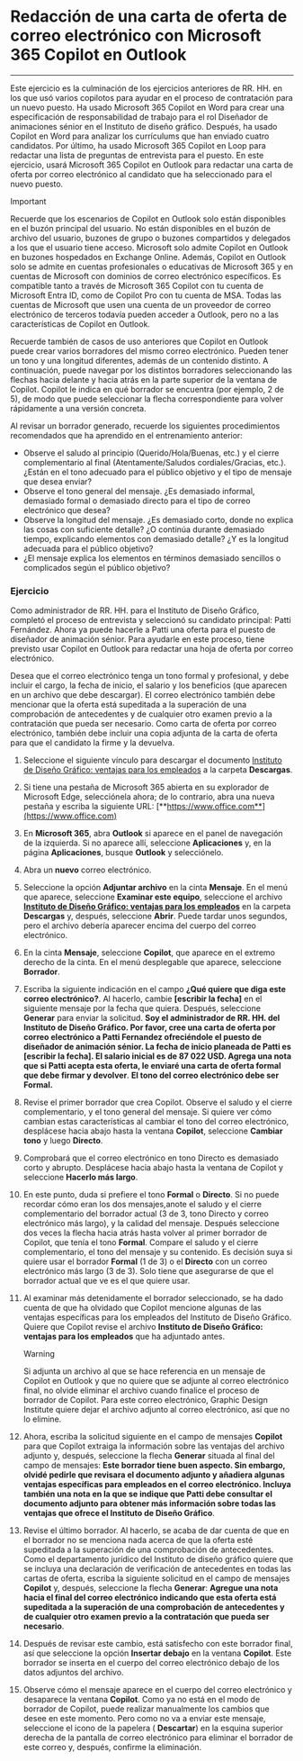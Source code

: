 # Redacción de una carta de oferta de correo electrónico con Microsoft 365 Copilot en Outlook
---
Este ejercicio es la culminación de los ejercicios anteriores de RR. HH. en los que usó varios copilotos para ayudar en el proceso de contratación para un nuevo puesto. Ha usado Microsoft 365 Copilot en Word para crear una especificación de responsabilidad de trabajo para el rol Diseñador de animaciones sénior en el Instituto de diseño gráfico. Después, ha usado Copilot en Word para analizar los currículums que han enviado cuatro candidatos. Por último, ha usado Microsoft 365 Copilot en Loop para redactar una lista de preguntas de entrevista para el puesto. En este ejercicio, usará Microsoft 365 Copilot en Outlook para redactar una carta de oferta por correo electrónico al candidato que ha seleccionado para el nuevo puesto.

> [!IMPORTANT]
>  Recuerde que los escenarios de Copilot en Outlook solo están disponibles en el buzón principal del usuario. No están disponibles en el buzón de archivo del usuario, buzones de grupo o buzones compartidos y delegados a los que el usuario tiene acceso. Microsoft solo admite Copilot en Outlook en buzones hospedados en Exchange Online. Además, Copilot en Outlook solo se admite en cuentas profesionales o educativas de Microsoft 365 y en cuentas de Microsoft con dominios de correo electrónico específicos. Es compatible tanto a través de Microsoft 365 Copilot con tu cuenta de Microsoft Entra ID, como de Copilot Pro con tu cuenta de MSA. Todas las cuentas de Microsoft que usen una cuenta de un proveedor de correo electrónico de terceros todavía pueden acceder a Outlook, pero no a las características de Copilot en Outlook.

Recuerde también de casos de uso anteriores que Copilot en Outlook puede crear varios borradores del mismo correo electrónico. Pueden tener un tono y una longitud diferentes, además de un contenido distinto. A continuación, puede navegar por los distintos borradores seleccionando las flechas hacia delante y hacia atrás en la parte superior de la ventana de Copilot. Copilot le indica en qué borrador se encuentra (por ejemplo, 2 de 5), de modo que puede seleccionar la flecha correspondiente para volver rápidamente a una versión concreta.

Al revisar un borrador generado, recuerde los siguientes procedimientos recomendados que ha aprendido en el entrenamiento anterior:

- Observe el saludo al principio (Querido/Hola/Buenas, etc.) y el cierre complementario al final (Atentamente/Saludos cordiales/Gracias, etc.). ¿Están en el tono adecuado para el público objetivo y el tipo de mensaje que desea enviar?
- Observe el tono general del mensaje. ¿Es demasiado informal, demasiado formal o demasiado directo para el tipo de correo electrónico que desea?
- Observe la longitud del mensaje. ¿Es demasiado corto, donde no explica las cosas con suficiente detalle? ¿O continúa durante demasiado tiempo, explicando elementos con demasiado detalle? ¿Y es la longitud adecuada para el público objetivo?
- ¿El mensaje explica los elementos en términos demasiado sencillos o complicados según el público objetivo?

### Ejercicio

Como administrador de RR. HH. para el Instituto de Diseño Gráfico, completó el proceso de entrevista y seleccionó su candidato principal: Patti Fernández. Ahora ya puede hacerle a Patti una oferta para el puesto de diseñador de animación sénior. Para ayudarle en este proceso, tiene previsto usar Copilot en Outlook para redactar una hoja de oferta por correo electrónico.

Desea que el correo electrónico tenga un tono formal y profesional, y debe incluir el cargo, la fecha de inicio, el salario y los beneficios (que aparecen en un archivo que debe descargar). El correo electrónico también debe mencionar que la oferta está supeditada a la superación de una comprobación de antecedentes y de cualquier otro examen previo a la contratación que pueda ser necesario. Como carta de oferta por correo electrónico, también debe incluir una copia adjunta de la carta de oferta para que el candidato la firme y la devuelva.

1. Seleccione el siguiente vínculo para descargar el documento [Instituto de Diseño Gráfico: ventajas para los empleados](https://go.microsoft.com/fwlink/?linkid=2268825) a la carpeta **Descargas**.
1. Si tiene una pestaña de Microsoft 365 abierta en su explorador de Microsoft Edge, selecciónela ahora; de lo contrario, abra una nueva pestaña y escriba la siguiente URL: [**https://www.office.com**](https://www.office.com)
1. En **Microsoft 365**, abra **Outlook** si aparece en el panel de navegación de la izquierda. Si no aparece allí, seleccione **Aplicaciones** y, en la página **Aplicaciones**, busque **Outlook** y selecciónelo. 
1. Abra un **nuevo** correo electrónico.
1. Seleccione la opción **Adjuntar archivo** en la cinta **Mensaje**. En el menú que aparece, seleccione **Examinar este equipo**, seleccione el archivo [**Instituto de Diseño Gráfico: ventajas para los empleados**](https://go.microsoft.com/fwlink/?linkid=2268825) en la carpeta **Descargas** y, después, seleccione **Abrir**. Puede tardar unos segundos, pero el archivo debería aparecer encima del cuerpo del correo electrónico.
1. En la cinta **Mensaje**, seleccione **Copilot**, que aparece en el extremo derecho de la cinta. En el menú desplegable que aparece, seleccione **Borrador**.
1. Escriba la siguiente indicación en el campo **¿Qué quiere que diga este correo electrónico?**. Al hacerlo, cambie **[escribir la fecha]** en el siguiente mensaje por la fecha que quiera. Después, seleccione **Generar** para enviar la solicitud. **Soy el administrador de RR. HH. del Instituto de Diseño Gráfico. Por favor, cree una carta de oferta por correo electrónico a Patti Fernandez ofreciéndole el puesto de diseñador de animación sénior. La fecha de inicio planeada de Patti es [escribir la fecha]. El salario inicial es de 87 022 USD. Agrega una nota que si Patti acepta esta oferta, le enviaré una carta de oferta formal que debe firmar y devolver**. **El tono del correo electrónico debe ser Formal.**
1. Revise el primer borrador que crea Copilot. Observe el saludo y el cierre complementario, y el tono general del mensaje. Si quiere ver cómo cambian estas características al cambiar el tono del correo electrónico, desplácese hacia abajo hasta la ventana **Copilot**, seleccione **Cambiar tono** y luego **Directo**. 
1. Comprobará que el correo electrónico en tono Directo es demasiado corto y abrupto. Desplácese hacia abajo hasta la ventana de Copilot y seleccione **Hacerlo más largo**.  
1. En este punto, duda si prefiere el tono **Formal** o **Directo**. Si no puede recordar cómo eran los dos mensajes,anote el saludo y el cierre complementario del borrador actual (3 de 3, tono Directo y correo electrónico más largo), y la calidad del mensaje. Después seleccione dos veces la flecha hacia atrás hasta volver al primer borrador de Copilot, que tenía el tono **Formal**. Compare el saludo y el cierre complementario, el tono del mensaje y su contenido. Es decisión suya si quiere usar el borrador **Formal** (1 de 3) o el **Directo** con un correo electrónico más largo (3 de 3). Solo tiene que asegurarse de que el borrador actual que ve es el que quiere usar.
1. Al examinar más detenidamente el borrador seleccionado, se ha dado cuenta de que ha olvidado que Copilot mencione algunas de las ventajas específicas para los empleados del Instituto de Diseño Gráfico. Quiere que Copilot revise el archivo **Instituto de Diseño Gráfico: ventajas para los empleados** que ha adjuntado antes.

    > [!WARNING]
    >  Si adjunta un archivo al que se hace referencia en un mensaje de Copilot en Outlook y que no quiere que se adjunte al correo electrónico final, no olvide eliminar el archivo cuando finalice el proceso de borrador de Copilot. Para este correo electrónico, Graphic Design Institute quiere dejar el archivo adjunto al correo electrónico, así que no lo elimine.

1. Ahora, escriba la solicitud siguiente en el campo de mensajes **Copilot** para que Copilot extraiga la información sobre las ventajas del archivo adjunto y, después, seleccione la flecha **Generar** situada al final del campo de mensajes: **Este borrador tiene buen aspecto. Sin embargo, olvidé pedirle que revisara el documento adjunto y añadiera algunas ventajas específicas para empleados en el correo electrónico. Incluya también una nota en la que se indique que Patti debe consultar el documento adjunto para obtener más información sobre todas las ventajas que ofrece el Instituto de Diseño Gráfico**.
1. Revise el último borrador. Al hacerlo, se acaba de dar cuenta de que en el borrador no se menciona nada acerca de que la oferta esté supeditada a la superación de una comprobación de antecedentes. Como el departamento jurídico del Instituto de diseño gráfico quiere que se incluya una declaración de verificación de antecedentes en todas las cartas de oferta, escriba la siguiente solicitud en el campo de mensajes **Copilot** y, después, seleccione la flecha **Generar**: **Agregue una nota hacia el final del correo electrónico indicando que esta oferta está supeditada a la superación de una comprobación de antecedentes y de cualquier otro examen previo a la contratación que pueda ser necesario**.
1. Después de revisar este cambio, está satisfecho con este borrador final, así que seleccione la opción **Insertar debajo** en la ventana **Copilot**. Este borrador se inserta en el cuerpo del correo electrónico debajo de los datos adjuntos del archivo.
1. Observe cómo el mensaje aparece en el cuerpo del correo electrónico y desaparece la ventana **Copilot**. Como ya no está en el modo de borrador de Copilot, puede realizar manualmente los cambios que desee en este momento. Pero como no va a enviar este mensaje, seleccione el icono de la papelera ( **Descartar**) en la esquina superior derecha de la pantalla de correo electrónico para eliminar el borrador de este correo y, después, confirme la eliminación.
